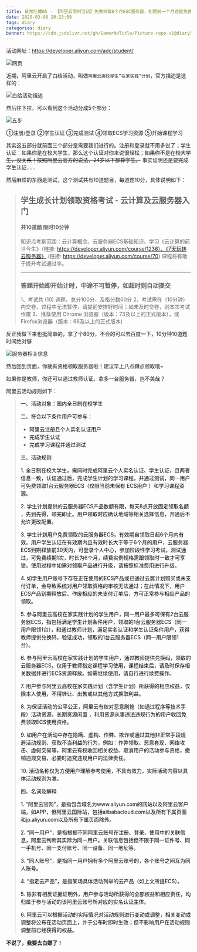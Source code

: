 ```yaml
---
title: 日常吐槽05 - 【阿里云限时活动】免费领取6个月ESC服务器，到期前一个月还能免费续费多半年
date: 2020-03-08 20:23:09
tags: diary
categories: diary
banner: https://cdn.jsdelivr.net/gh/GamerNoTitle/Picture-repo-v1@diary5/img/Diary5/Website.png
---
```


活动网址：https://developer.aliyun.com/adc/student/

![网页](https://cdn.jsdelivr.net/gh/GamerNoTitle/Picture-repo-v1@diary5/img/Diary5/Website.png)

近期，阿里云开启了白给活动，叫做``阿里云高校学生“在家实践”计划``，官方描述是这样的：

![白给活动描述](https://cdn.jsdelivr.net/gh/GamerNoTitle/Picture-repo-v1@diary5/img/Diary5/Descr.png)

然后往下拉，可以看到这个活动分成5个部分：

![五步](https://cdn.jsdelivr.net/gh/GamerNoTitle/Picture-repo-v1@diary5/img/Diary5/Steps.png)

①注册/登录 ②学生认证 ③完成测试 ④领取ECS学习资源 ⑤开始课程学习

其实这五部分就前面三个部分是需要我们进行的。注册和登录就不用多说了；学生认证：如果你是在校大学生，那么这个认证对你来说很轻松；~~如果你不是在校大学生，没关系！按照阿里云官方的说法，24岁以下都算学生。~~ 事实证明还是要完成学生认证……

然后麻烦的东西是测试，这个测试共有10道题目，每道题10分，具体说明如下：

> ## 学生成长计划领取资格考试 - 云计算及云服务器入门
>
> #### 共10道题 限时10分钟
>
> 知识点考察范围：云计算概念、云服务器ECS基础知识。学习《云计算的前世今生》（链接: https://developer.aliyun.com/course/1236）、《7天玩转云服务器》 (链接: https://developer.aliyun.com/course/70) 课程将有助于提升考试通过率。
>
> ---
>
> ### 答题开始即开始计时，中途不可暂停，如超时则自动提交
>
> 1、考试共 (10) 道题，总分100分，及格分数60分
> 2、考试需在（10分钟）内交卷，过程中无法暂停，请提前安排好时间；如未及时交卷，则本次考试作废
> 3、推荐使用 Chrome 浏览器（版本：73及以上的正式版本），或Firefox浏览器（版本：66及以上的正式版本)

反正我做下来也挺简单的，拿了个80分，不会的可以去百度一下，10分钟10道题时间绝对够

![服务器相关信息](https://cdn.jsdelivr.net/gh/GamerNoTitle/Picture-repo-v1@diary5/img/Diary5/Server-information.png)

然后回到页面，你就有资格领取服务器啦！建议早上八点蹲点领取哦~

如果你是教师，你还可以通过教师认证，拿多一台服务器，岂不美哉？

阿里云活动规则如下：

> <div class="ace-dialog-body"><div><p><span style="letter-spacing:0px"><span style="line-height:1.5"><span style="color:#000000" data-spm-anchor-id="a2c6h.13788107.0.i4.602b61a8cBLXd6">一、活动对象：国内全日制在校学生 </span></span></span></p><p><span style="letter-spacing:0px"><span style="line-height:1.5"><span style="color:#000000">二、符合以下条件用户可参与： </span></span></span></p><ul><li><span style="letter-spacing:0px"><span style="line-height:1.5"><span style="color:#000000">阿里云注册且个人实名认证用户</span></span></span></li><li><span style="letter-spacing:0px"><span style="line-height:1.5"><span style="color:#000000">完成学生认证</span></span></span></li><li><span style="letter-spacing:0px"><span style="line-height:1.5"><span style="color:#000000">完成学习课程并通过测试</span></span></span></li></ul><p></p><p><span style="letter-spacing:0px"><span style="line-height:1.5"><span style="color:#000000">三、活动规则</span></span></span></p><p data-spm-anchor-id="a2c6h.13788107.0.i2.602b61a8cBLXd6"><span style="letter-spacing:0px"><span style="line-height:1.5"><span style="color:#000000">1.	全日制在校大学生，需同时完成阿里云个人实名认证、学生认证，且两者信息一致，认证通过后，完成学生计划的学习课程，并通过测试，同一用户可免费领取1台云服务器ECS（仅限当前未保有 ECS用户 ）和学习课程资源。</span></span></span></p><p><span style="letter-spacing:0px"><span style="line-height:1.5"><span style="color:#000000">2.	学生计划提供的云服务器ECS产品数额有限，每天8点开放固定领取名额 ，先到先得，领完即止。用户领取时应确认地域等相关选择信息，开通后不允许更改配置。</span></span></span></p><p><span style="letter-spacing:0px"><span style="line-height:1.5"><span style="color:#000000">3.	学生计划用户免费领取的云服务器ECS，有效期自领取日起6个月内有效。用户学生认证在有效期内且有效时长大于等于6个月的用户，云服务器ECS到期释放前30天内，可登录个人中心，参加阶段性学习考试，测试通过，可免费续期1次，时长为6个月，续费实例规格需跟领取时一致才可享受。使用过程中如需对领取产品进行升级，请按照标准费用进行升级。</span></span></span></p><p><span style="letter-spacing:0px"><span style="line-height:1.5"><span style="color:#000000">4.	如学生用户账号下存在正在使用的ECS产品或已通过云翼计划购买或未支付订单，会导致系统对用户领取资格的审核无法通过；在此情况下，用户ECS产品到期释放后、作废相应的未支付订单后，方可正常参与相应产品的领取。 </span></span></span></p><p><span style="letter-spacing:0px"><span style="line-height:1.5"><span style="color:#000000">5.	参与阿里云高校在家实践计划的学生用户，同一用户最多可保有2台云服务器ECS，指包括满足学生计划条件用户，领取的1台云服务器ECS（同一用户限领1台），和通过教师计划，满足实名认证和学生认证条件用户，获得教师提供兑换码，验证成功，领取的1台云服务器ECS（同一用户限领1台）。</span></span></span></p><p><span style="letter-spacing:0px"><span style="line-height:1.5"><span style="color:#000000">6.	参与阿里云高校在家实践计划的学生用户，通过教师提供兑换码，领取的云服务器ECS，仅用于教师指定课程学习使用，课程结束后，请及时保存相关数据并进行ECS资源释放。如需继续使用，请自行进行续费操作。</span></span></span></p><p><span style="letter-spacing:0px"><span style="line-height:1.5"><span style="color:#000000">7.	用户参与阿里云高校在家实践计划（含学生计划）所获得的相应权益，仅限本人使用，不得转让、出售或以其他方式换取利益。</span></span></span></p><p><span style="letter-spacing:0px"><span style="line-height:1.5"><span style="color:#000000">8.	为保证活动的公平公正，阿里云有权对恶意刷抢（如通过程序等技术手段）活动资源，长期资源闲置 ，利用资源从事违法违规行为的用户收回免费领取ECS使用资格。</span></span></span></p><p><span style="letter-spacing:0px"><span style="line-height:1.5"><span style="color:#000000">9.	如用户在活动中存在隐瞒、虚构、作弊、欺诈或通过其他非正常手段规避活动规则、获取不当利益的行为，例如：作弊领取、恶意套现、网络攻击、虚假交易等，阿里云有权收回相关权益、取消用户的活动参与资格，撤销违规交易，必要时追究违规用户的法律责任。</span></span></span></p><p><span style="letter-spacing:0px"><span style="line-height:1.5"><span style="color:#000000">10.	活动名称仅为方便用户理解参考使用，不具有效力，实际活动内容以具体活动规则为准。</span></span></span></p><p></p><p><span style="letter-spacing:0px"><span style="line-height:1.5"><span style="color:#000000">四、名词及解释</span></span></span></p><p><span style="letter-spacing:0px"><span style="line-height:1.5"><span style="color:#000000">1.	“阿里云官网”，是指包含域名为www.aliyun.com的网站以及阿里云客户端，如APP，但阿里云国际站，包括alibabacloud.com以及所有下属页面和jp.aliyun.com以及所有下属页面除外。</span></span></span></p><p><span style="letter-spacing:0px"><span style="line-height:1.5"><span style="color:#000000">2.	“同一用户”，是指根据不同阿里云账号在注册、登录、使用中的关联信息，阿里云判断其实际为同一用户。关联信息包括但不限于同一证件号、同一手机号、同一支付账号、同一设备、同一地址等。</span></span></span></p><p><span style="letter-spacing:0px"><span style="line-height:1.5"><span style="color:#000000">3.	“同人账号”，是指同一用户拥有多个阿里云账号的，各个账号之间互为同人账号。</span></span></span></p><p><span style="letter-spacing:0px"><span style="line-height:1.5"><span style="color:#000000">4.	 “指定云产品”，是指某场具体活动列举的云产品（如上文所提ECS）。</span></span></span></p><p><span style="letter-spacing:0px"><span style="line-height:1.5"><span style="color:#000000">5.	除非有相反证据证明外，用户参与活动所获得的全部权益和相应责任，均归属于参与活动的该阿里云账号所对应的实名认证主体。</span></span></span></p><p><span style="letter-spacing:0px"><span style="line-height:1.5"><span style="color:#000000">6.	阿里云可以根据活动的实际情况对活动规则进行变动或调整，相关变动或调整将公布在活动页面上，并于公布时即时生效；但不影响用户在活动规则调整前已经获得的权益。</span></span></span></p></div></div>

**不说了，我要去白嫖了！**